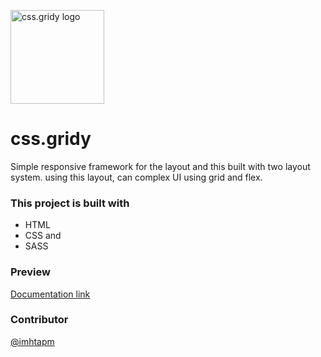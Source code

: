 <img alt="css.gridy logo"
     src="https://raw.githubusercontent.com/imhtapm/css.gridy/master/website/assets/gridy-logo.png"
     width="150">

# css.gridy
Simple responsive framework for the layout and this built with two layout system. using this layout, can complex UI using grid and flex. 

### This project is built with 
 - HTML
 - CSS and
 - SASS

### Preview 
[Documentation link](https://cssgrid.imhta.now.sh)

### Contributor
[@imhtapm](https://github.com/imhtapm)

